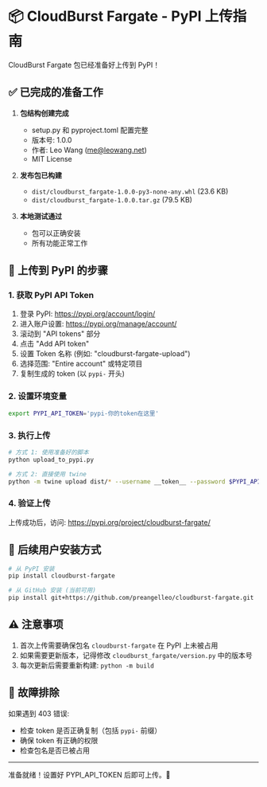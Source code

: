 # 📦 CloudBurst Fargate - PyPI 上传指南

CloudBurst Fargate 包已经准备好上传到 PyPI！

## ✅ 已完成的准备工作

1. **包结构创建完成**
   - setup.py 和 pyproject.toml 配置完整
   - 版本号: 1.0.0
   - 作者: Leo Wang (me@leowang.net)
   - MIT License

2. **发布包已构建**
   - `dist/cloudburst_fargate-1.0.0-py3-none-any.whl` (23.6 KB)
   - `dist/cloudburst_fargate-1.0.0.tar.gz` (79.5 KB)

3. **本地测试通过**
   - 包可以正确安装
   - 所有功能正常工作

## 🚀 上传到 PyPI 的步骤

### 1. 获取 PyPI API Token

1. 登录 PyPI: https://pypi.org/account/login/
2. 进入账户设置: https://pypi.org/manage/account/
3. 滚动到 "API tokens" 部分
4. 点击 "Add API token"
5. 设置 Token 名称 (例如: "cloudburst-fargate-upload")
6. 选择范围: "Entire account" 或特定项目
7. 复制生成的 token (以 `pypi-` 开头)

### 2. 设置环境变量

```bash
export PYPI_API_TOKEN='pypi-你的token在这里'
```

### 3. 执行上传

```bash
# 方式 1: 使用准备好的脚本
python upload_to_pypi.py

# 方式 2: 直接使用 twine
python -m twine upload dist/* --username __token__ --password $PYPI_API_TOKEN
```

### 4. 验证上传

上传成功后，访问: https://pypi.org/project/cloudburst-fargate/

## 📝 后续用户安装方式

```bash
# 从 PyPI 安装
pip install cloudburst-fargate

# 从 GitHub 安装 (当前可用)
pip install git+https://github.com/preangelleo/cloudburst-fargate.git
```

## ⚠️ 注意事项

1. 首次上传需要确保包名 `cloudburst-fargate` 在 PyPI 上未被占用
2. 如果需要更新版本，记得修改 `cloudburst_fargate/version.py` 中的版本号
3. 每次更新后需要重新构建: `python -m build`

## 🔧 故障排除

如果遇到 403 错误:
- 检查 token 是否正确复制（包括 `pypi-` 前缀）
- 确保 token 有正确的权限
- 检查包名是否已被占用

---

准备就绪！设置好 PYPI_API_TOKEN 后即可上传。🎉